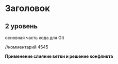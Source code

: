 # Заголовок #

## 2 уровень

основная часть кода для Git 

//комментарий 4545

**Применение слияние ветки и решение конфликта**
